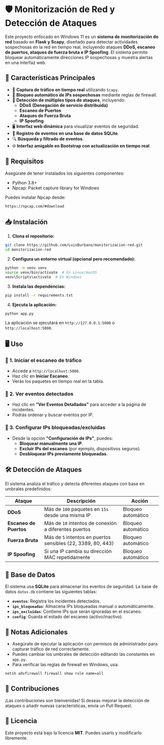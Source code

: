 # 🛡️ Monitorización de Red y Detección de Ataques

Este proyecto enfocado en Windows 11 es un **sistema de monitorización de red** basado en **Flask y Scapy**, diseñado para detectar actividades sospechosas en la red en tiempo real, incluyendo ataques **DDoS, escaneo de puertos, ataques de fuerza bruta e IP Spoofing**. El sistema permite bloquear automáticamente direcciones IP sospechosas y muestra alertas en una interfaz web.

## 📌 Características Principales
- 📡 **Captura de tráfico en tiempo real** utilizando `Scapy`.
- 🛑 **Bloqueo automático de IPs sospechosas** mediante reglas de firewall.
- 🚨 **Detección de múltiples tipos de ataques**, incluyendo:
  - **DDoS (Denegación de servicio distribuida)**
  - **Escaneo de Puertos**
  - **Ataques de Fuerza Bruta**
  - **IP Spoofing**
- 🖥 **Interfaz web dinámica** para visualizar eventos de seguridad.
- 📝 **Registro de eventos en una base de datos SQLite**.
- 🔍 **Búsqueda y filtrado de eventos**.
- 🌐 **Interfaz amigable en Bootstrap con actualización en tiempo real**.

## 🚀 Requisitos

Asegúrate de tener instalados los siguientes componentes:

- Python 3.8+
- Npcap: Packet capture library for Windows

Puedes instalar Npcap desde: 
```bash
https://npcap.com/#download
```

## 📥 Instalación

1. **Clona el repositorio:**
```bash
git clone https://github.com/LuisBurbano/monitorizacion-red.git
cd monitorizacion-red
```
2. **Configura un entorno virtual (opcional pero recomendado):**
```bash
python -m venv venv
source venv/bin/activate  # En Linux/macOS
venv\Scripts\activate  # En Windows
```
3. **Instala las dependencias:**
```bash
pip install -r requirements.txt
```
4. **Ejecuta la aplicación:**
```bash
python app.py
```

La aplicación se ejecutará en `http://127.0.0.1:5000` o `http://localhost:5000`.

## 🖥 Uso
### 🔹 1. Iniciar el escaneo de tráfico
- Accede a `http://localhost:5000`.
- Haz clic en **Iniciar Escaneo**.
- Verás los paquetes en tiempo real en la tabla.

### 🔹 2. Ver eventos detectados
- Haz clic en **"Ver Eventos Detallados"** para acceder a la página de incidentes.
- Podrás ordenar y buscar eventos por IP.

### 🔹 3. Configurar IPs bloqueadas/excluidas
- Desde la opción **"Configuración de IPs"**, puedes:
  - **Bloquear manualmente una IP**.
  - **Excluir IPs del escaneo** (por ejemplo, dispositivos seguros).
  - **Desbloquear IPs previamente bloqueadas**.

## 🛠 Detección de Ataques
El sistema analiza el tráfico y detecta diferentes ataques con base en umbrales predefinidos:

| Ataque | Descripción | Acción |
|--------|------------|--------|
| **DDoS** | Más de `100` paquetes en `15s` desde una misma IP | Bloqueo automático |
| **Escaneo de Puertos** | Más de `10` intentos de conexión a diferentes puertos | Bloqueo automático |
| **Fuerza Bruta** | Más de `5` intentos en puertos sensibles (22, 3389, 80, 443) | Bloqueo automático |
| **IP Spoofing** | Si una IP cambia su dirección MAC repetidamente | Bloqueo automático |

## 📄 Base de Datos
El sistema usa **SQLite** para almacenar los eventos de seguridad. La base de datos `datos.db` contiene las siguientes tablas:
- **`eventos`**: Registra los incidentes detectados.
- **`ips_bloqueadas`**: Almacena IPs bloqueadas manual o automáticamente.
- **`ips_excluidas`**: Contiene IPs que serán ignoradas en el escaneo.
- **`config`**: Guarda el estado del escaneo (activo/inactivo).

## 📌 Notas Adicionales
- Asegúrate de ejecutar la aplicación con permisos de administrador para capturar tráfico de red correctamente.
- Puedes cambiar los umbrales de detección editando las constantes en `app.py`.
- Para verificar las reglas de firewall en Windows, usa:
```bash
netsh advfirewall firewall show rule name=all
```

## 👥 Contribuciones
¡Las contribuciones son bienvenidas! Si deseas mejorar la detección de ataques o añadir nuevas características, envía un Pull Request.

## 📜 Licencia
Este proyecto está bajo la licencia **MIT**. Puedes usarlo y modificarlo libremente.

